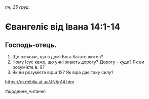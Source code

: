 
_пн, 25 груд._

# Євангеліє від Івана 14:1-14

## Господь-отець.
1. Що означає, що в домі Бога багато жител?
2. Чому Ісус каже, що учні знають дорогу? Дорогу - куди? Як ви розумієте в. 6?
3. Як ви розумієте вірш 12? Як віра дає таку силу?

https://ukrbiblia.at.ua/JN/jn14.htm 

#щоденне_читання
